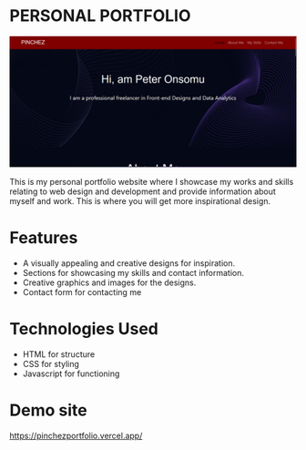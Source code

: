 # PERSONAL PORTFOLIO

![PERSONAL PORTFOLIO](./Homescreenshot.png)

This is my personal portfolio website where I showcase my works and skills relating to web design and development and provide information about myself and work. This is where you will get more inspirational design.

# Features

- A visually appealing and creative designs for inspiration.
- Sections for showcasing my skills and contact information.
- Creative graphics and images for the designs.
- Contact form for contacting me

# Technologies Used

- HTML for structure
- CSS for styling
- Javascript for functioning

# Demo site
https://pinchezportfolio.vercel.app/
